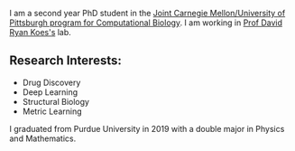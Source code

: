 I am a second year PhD student in the <a href="http://www.compbio.cmu.edu/">Joint Carnegie Mellon/University of Pittsburgh program for Computational Biology</a>. I am working in <a href="https://bits.csb.pitt.edu/">Prof David Ryan Koes's</a> lab.

## Research Interests:
* Drug Discovery
* Deep Learning
* Structural Biology
* Metric Learning

I graduated from Purdue University in 2019 with a double major in Physics and Mathematics.

